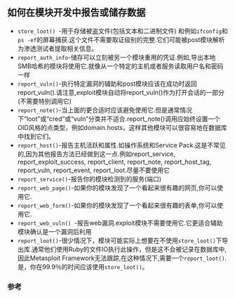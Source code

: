 ## 如何在模块开发中报告或储存数据
* `store_loot() `-用于存储被盗文件(包括文本和二进制文件) 和例如`ifconfig`和`ps -ef`的屏幕捕获.这个文件不需要取证级别的完整.它们可能被post模块解析为渗透测试者提取相关信息。
* `report_auth_info`-储存可以立刻被另一个模块重用的凭证.例如,导出本地SMB哈希的模块将使用它.就像从一个特定的主机或者服务读取用户名和密码一样
* `report_vuln()`-执行特定漏洞的辅助和post模块应该在成功时返回report_vuln().请注意,exploit模块自动将report_vuln()作为打开会话的一部分(不需要特别调用它)
* `report_note()`-当上面的更合适时应该避免使用它.但是通常情况下“loot”或“cred”或“vuln”分类并不适合.report_note()调用应始终设置一个OID风格的点类型，例如domain.hosts，这样其他模块可以很容易地在数据库中找到它们。
* `report_host()`-报告主机活跃和属性.如操作系统和Service Pack.这是不常见的,因为其他报告方法已经做到这一点.例如report_service, report_exploit_success, report_client, report_note, report_host_tag, report_vuln, report_event, report_loot.尽量不要使用它
* `report_service()`-报告你的模块检测到的服务(端口)
* `report_web_page()`-如果你的模块发现了一个看起来很有趣的网页,你可以使用它.
* `report_web_form()`-如果你的模块发现了一个看起来很有趣的表单,你可以使用它.
* `report_web_vuln() `-报告web漏洞.exploit模块不需要使用它.它更适合辅助模块确认是一个漏洞后利用
* `report_loot()`-很少情况下，模块可能实际上想要在不使用`store_loot()`下导出库.通常他们使用Ruby的文件IO执行此操作，但是这不会被记录在数据库中,因此Metasploit Framework无法跟踪,在这种情况下,需要一个`report_loot()`.是，你在99.9％的时间应该使用`store_loot()`。

### 参考